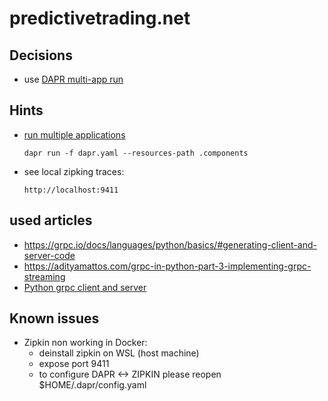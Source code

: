 # predictivetrading.net

## Decisions
- use [DAPR multi-app run](https://docs.dapr.io/developing-applications/local-development/multi-app-dapr-run/multi-app-overview/)

## Hints

- [run multiple applications](https://docs.dapr.io/developing-applications/local-development/multi-app-dapr-run/multi-app-overview/)
  ```
  dapr run -f dapr.yaml --resources-path .components
  ```
  
- see local zipking traces:
  ```
  http://localhost:9411
  ```

## used articles
- https://grpc.io/docs/languages/python/basics/#generating-client-and-server-code
- https://adityamattos.com/grpc-in-python-part-3-implementing-grpc-streaming
- [Python grpc client and server](https://www.youtube.com/watch?v=WB37L7PjI5k)

## Known issues
- Zipkin non working in Docker:
  - deinstall zipkin on WSL (host machine)
  - expose port 9411
  - to configure DAPR <-> ZIPKIN please reopen $HOME/.dapr/config.yaml

